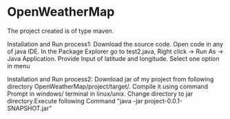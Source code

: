 # OpenWeatherMap
The project created is of type maven. 

Installation and Run process1:
Download the source code. Open code in any of java IDE. In the Package Explorer go to test2.java, Right click -> Run As -> Java Application. Provide Input of latitude and longitude. Select one option in menu




Installation and Run process2:
Download jar of my project from following directory OpenWeatherMap/project/target/. Compile it using command Prompt in windows/ terminal in linux/unix. Change directory to jar directory.Execute following Command "java -jar project-0.0.1-SNAPSHOT.jar"

